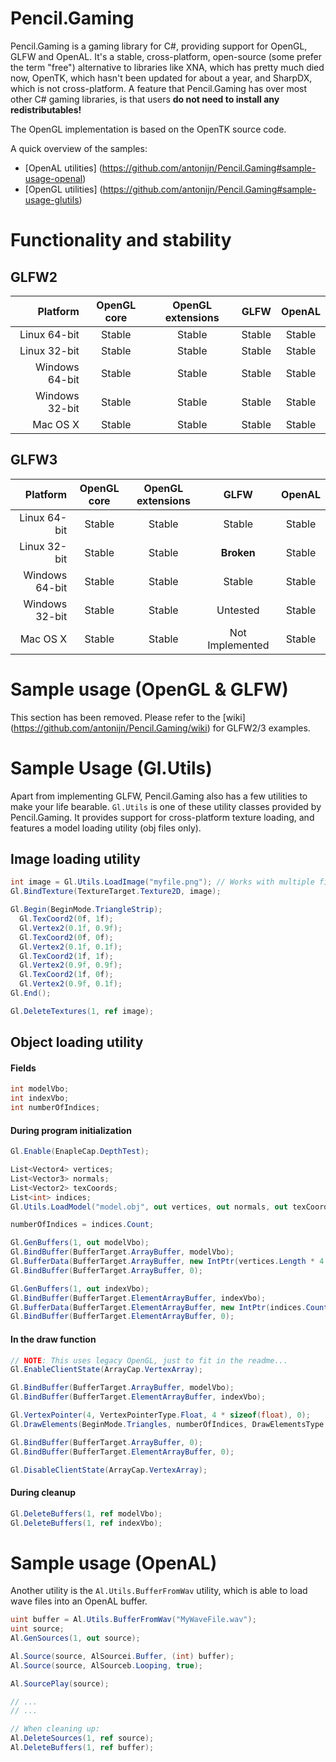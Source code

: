 Pencil.Gaming
=============
Pencil.Gaming is a gaming library for C#, providing support for OpenGL, GLFW and OpenAL. It's a stable, cross-platform, open-source (some prefer the term "free") alternative to libraries like XNA, which has pretty much died now, OpenTK, which hasn't been updated for about a year, and SharpDX, which is not cross-platform. A feature that Pencil.Gaming has over most other C# gaming libraries, is that users **do not need to install any redistributables!** 

The OpenGL implementation is based on the OpenTK source code.

A quick overview of the samples:
- [OpenAL utilities] (https://github.com/antonijn/Pencil.Gaming#sample-usage-openal)
- [OpenGL utilities] (https://github.com/antonijn/Pencil.Gaming#sample-usage-glutils)

Functionality and stability
===========================
GLFW2
-----
| Platform       | OpenGL core     | OpenGL extensions | GLFW            | OpenAL    |
| --------------:|:---------------:|:-----------------:|:---------------:|:---------:|
| Linux 64-bit   | Stable          | Stable            | Stable          | Stable    |
| Linux 32-bit   | Stable          | Stable            | Stable          | Stable    |
| Windows 64-bit | Stable          | Stable            | Stable          | Stable    |
| Windows 32-bit | Stable          | Stable            | Stable          | Stable    |
| Mac OS X       | Stable          | Stable            | Stable          | Stable    |

GLFW3
-----
| Platform       | OpenGL core     | OpenGL extensions | GLFW            | OpenAL    |
| --------------:|:---------------:|:-----------------:|:---------------:|:---------:|
| Linux 64-bit   | Stable          | Stable            | Stable          | Stable    |
| Linux 32-bit   | Stable          | Stable            | **Broken**      | Stable    |
| Windows 64-bit | Stable          | Stable            | Stable          | Stable    |
| Windows 32-bit | Stable          | Stable            | Untested        | Stable    |
| Mac OS X       | Stable          | Stable            | Not Implemented | Stable    |

Sample usage (OpenGL & GLFW)
============================
This section has been removed. Please refer to the [wiki] (https://github.com/antonijn/Pencil.Gaming/wiki) for GLFW2/3 examples.

Sample Usage (Gl.Utils)
=======================
Apart from implementing GLFW, Pencil.Gaming also has a few utilities to make your life bearable. `Gl.Utils` is one of these utility classes provided by Pencil.Gaming. It provides support for cross-platform texture loading, and features a model loading utility (obj files only).

Image loading utility
---------------------
```C#
int image = Gl.Utils.LoadImage("myfile.png"); // Works with multiple file formats
Gl.BindTexture(TextureTarget.Texture2D, image);

Gl.Begin(BeginMode.TriangleStrip);
  Gl.TexCoord2(0f, 1f);
  Gl.Vertex2(0.1f, 0.9f);
  Gl.TexCoord2(0f, 0f);
  Gl.Vertex2(0.1f, 0.1f);
  Gl.TexCoord2(1f, 1f);
  Gl.Vertex2(0.9f, 0.9f);
  Gl.TexCoord2(1f, 0f);
  Gl.Vertex2(0.9f, 0.1f);
Gl.End();

Gl.DeleteTextures(1, ref image);
```

Object loading utility
----------------------

#### Fields
```C#
int modelVbo;
int indexVbo;
int numberOfIndices;
```

#### During program initialization
```C#
Gl.Enable(EnapleCap.DepthTest);

List<Vector4> vertices;
List<Vector3> normals;
List<Vector2> texCoords;
List<int> indices;
Gl.Utils.LoadModel("model.obj", out vertices, out normals, out texCoords, out indices, false);

numberOfIndices = indices.Count;

Gl.GenBuffers(1, out modelVbo);
Gl.BindBuffer(BufferTarget.ArrayBuffer, modelVbo);
Gl.BufferData(BufferTarget.ArrayBuffer, new IntPtr(vertices.Length * 4 * sizeof(float)), vertices, BufferUsageHint.StaticDraw);
Gl.BindBuffer(BufferTarget.ArrayBuffer, 0);

Gl.GenBuffers(1, out indexVbo);
Gl.BindBuffer(BufferTarget.ElementArrayBuffer, indexVbo);
Gl.BufferData(BufferTarget.ElementArrayBuffer, new IntPtr(indices.Count * sizeof(int)), indices.ToArray(), BufferUsageHint.StaticDraw);
Gl.BindBuffer(BufferTarget.ElementArrayBuffer, 0);
```

#### In the draw function
```C#
// NOTE: This uses legacy OpenGL, just to fit in the readme...
Gl.EnableClientState(ArrayCap.VertexArray);

Gl.BindBuffer(BufferTarget.ArrayBuffer, modelVbo);
Gl.BindBuffer(BufferTarget.ElementArrayBuffer, indexVbo);

Gl.VertexPointer(4, VertexPointerType.Float, 4 * sizeof(float), 0);
Gl.DrawElements(BeginMode.Triangles, numberOfIndices, DrawElementsType.UnsignedInt, 0);

Gl.BindBuffer(BufferTarget.ArrayBuffer, 0);
Gl.BindBuffer(BufferTarget.ElementArrayBuffer, 0);

Gl.DisableClientState(ArrayCap.VertexArray);
```

#### During cleanup
```C#
Gl.DeleteBuffers(1, ref modelVbo);
Gl.DeleteBuffers(1, ref indexVbo);
```

Sample usage (OpenAL)
=====================
Another utility is the `Al.Utils.BufferFromWav` utility, which is able to load wave files into an OpenAL buffer.

```C#
uint buffer = Al.Utils.BufferFromWav("MyWaveFile.wav");
uint source;
Al.GenSources(1, out source);

Al.Source(source, AlSourcei.Buffer, (int) buffer);
Al.Source(source, AlSourceb.Looping, true);

Al.SourcePlay(source);

// ...
// ...

// When cleaning up:
Al.DeleteSources(1, ref source);
Al.DeleteBuffers(1, ref buffer);
```
